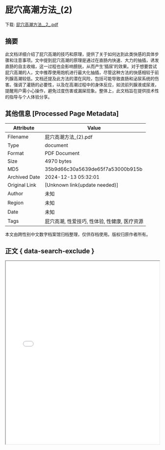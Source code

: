 # 屁穴高潮方法_(2)

<!-- tcd_download_link -->
下载: <a href="屁穴高潮方法__2_.pdf" download>屁穴高潮方法__2_.pdf</a>
<!-- tcd_download_link_end -->

## 摘要

<!-- tcd_abstract -->
此文档详细介绍了屁穴高潮的技巧和原理，提供了关于如何达到此类快感的具体步骤和注意事项。文中提到屁穴高潮的原理是通过在直肠内快速、大力的抽插，诱发直肠的自主收缩，这一过程也会影响膀胱，从而产生‘插尿’的效果。对于想要尝试屁穴高潮的人，文中推荐使用炮机进行最大化抽插，尽管这种方法的快感相较于前列腺高潮较低。文档还提及此方法的潜在风险，包括可能导致直肠和泌尿系统的伤害。强调了灌肠的必要性，以及在高潮过程中的身体反应，如流前列腺液或尿液，提醒用户需小心操作，避免过度伤害或漏屎现象。整体上，此文档旨在提供技术性的指导与个人体验分享。

<!-- tcd_abstract_end -->

## 其他信息 [Processed Page Metadata]

| Attribute       | Value                                  |
|-----------------|----------------------------------------|
| Filename        | 屁穴高潮方法_(2).pdf                             |
| Type            | document                                 |
| Format          | PDF Document                               |
| Size            | 4970 bytes                           |
| MD5             | 35b9d66c30a5639de65f7a53000b915b                                  |
| Archived Date   | 2024-12-13 05:32:01                             |
| Original Link   | [Unknown link(update needed)]                         |
| Author          | 未知                               |
| Region          | 未知                               |
| Date            | 未知                                 |
| Tags            | 屁穴高潮, 性爱技巧, 性体验, 性健康, 医疗资源                                 |

本文由跨性别中文数字档案馆归档整理，仅供存档使用。版权归原作者所有。


## 正文 { data-search-exclude }

<!-- tcd_main_text -->
<iframe src="../屁穴高潮方法__2_.pdf" width="100%" height="600px">
    <p>无法显示PDF，请下载查看。</p>
</iframe>
<!-- tcd_main_text_end -->

